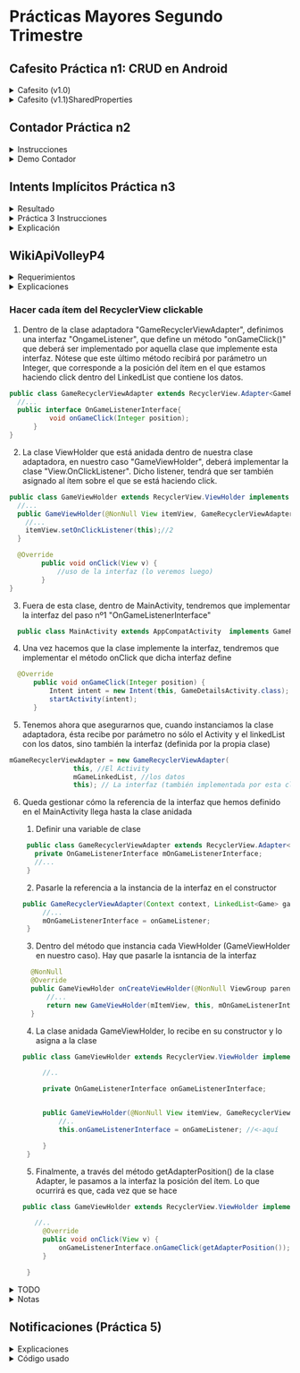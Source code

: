 # Prácticas Mayores Segundo Trimestre

## Cafesito Práctica n1: CRUD en Android

<details>
  <summary>Cafesito (v1.0)</summary>

![Democafesito](https://media.giphy.com/media/Zx9ZcMmvuyMi4Zelk4/giphy.gif)
</details>


<details>
  <summary>Cafesito (v1.1)SharedProperties</summary>

![preferences](https://media.giphy.com/media/8LyxgapqBqkhpQSZ7S/giphy.gif)
</details>

## Contador Práctica n2
<details>
<summary>Instrucciones</summary>

- Toast: Se mostrará un mensaje Toast con la cuenta actual.
- Count: Sumara uno a la actual cuenta.
- El sistema debe de recordar el último número en contar. 
- Si es la primera vez empieza en 0.
- Ampliación: 
  - Incluir botón “CERO” para reiniciar la cuenta.
  - El título del activity será: Hello + Nombre

![Imgur](https://i.imgur.com/VSQrxDl.png)

</details>

<details>
  <summary>Demo Contador</summary>

  
</details>

## Intents Implícitos Práctica n3

<details>
<summary>Resultado</summary>

![gif](https://media.giphy.com/media/YKDZ7QXoBX19PUlgZq/giphy.gif)
</details>



<details>
<summary>Práctica 3 Instrucciones</summary>

  En esta práctica, tenéis que crear una aplicación que envía un intent implícito para realizar cada una de las siguientes tareas:
    • Abrir una URL en un navegador web.
    • Abrir una ubicación en un mapa.
    • Compartir texto.

  Compartir (enviar información a otras personas a través del correo electrónico o las redes sociales) es una característica popular en muchas aplicaciones. Para la acción de compartir, usa ShareCompat.IntentBuilder, lo que facilita la creación de una intención implícita para compartir datos.

  Como actividad de ampliación podéis crear un receptor con un intent simple que acepta un intent implícito para una acción específica.

</details>

<details>
<summary>Explicación</summary>

Esta práctica consta de dos proyectos o apps en Android.
  1. ImplicitIntentsPractica 3: Aplicación que lanza 3 tipos distintos de Intents
  2. IntentReceiverPractica 3: Una aplicación que recibe Intents que lanzan URL
     1. Muestra la URL contenida en el Intent
     2. Da la opción de lanzar el enlace en un vagegador

1. Creamos Layout con 3 EditText + 3 Button
   1. LinearLayout con orientación vertical
   2. [Extra] Añado un estilo con fuente personalizada
      1. res>new>resourcefile>font
      2. Añado la fuente satisfy.ttf a res>font
      3. Creo un estilo en styles.xml
      ```xml
          <style name="shareText">
            <item name="fontFamily">@font/Satisfy</item>
            <item name="android:textSize">25sp</item>
            <item name="android:textStyle">bold</item>
            <item name="android:gravity">center</item>
          </style>
      ```
      1. Añado el estilo en el EditText
        ```xml
        style="@style/shareText"
        ```
   3. Añado listener en cada botón usando el atributo onClick
    ```xml
      <Button
        android:onClick="shareText"
      />
    ```
2. Creo variable de clase y referencio el View
3. Implemento el método referenciado en onClick
   ```java
    public void visitWebSite(View view) {
        String url = mWebSiteEditText.getText().toString(); //Obtengo el String del EditText
        Uri websiteUri = Uri.parse(url); //parseo a URL
        //Creación de Intent Implícito
        Intent intent = new Intent(Intent.ACTION_VIEW //especificamos una acción
                ,websiteUri); //especificamos datos requeridos para la acción

        if(intent.resolveActivity(getPackageManager())!= null){ //nos aseguramos de que haya alguna Activity que pueda resolver nuestro Intent Implicito
            startActivity(intent); //si existe al menos una Activity que pueda manejar el Intent, se lanza
        }else{
            Log.d(TAG, "No hay navegador disponible");
        }
    }
   ```
4. Implemento el Intent para abir localización en google maps. El Intent tiene la misma acción. Sólo cambia el string que le pasamos en la petición
   ```java
    Uri locUri = Uri.parse( //parseamos la localización
                "geo:0,0?q=" //geo search query
                + location //se añade el texto a la peticón
        );
   ```
5. Implemento shareText(). Un intent que me permite compartir texto con las aplicaciones disponibles que puedan usarlo.
Me valgo de la clase ShareCompat.IntentBuilder.

IntentReceiverPractica3

  Una aplicación que, cuando está abierta, permite recibir URLs lanzadas desde otro Intent

  1. Preparación del layout
  2. Creación del intent-filter. Vemos que nuestra aplicación sólo abrirá direcciones con protocolo https y que pertenezca
  al dominio "eduardado.github.io", de lo contrario serán recogidas por el navegador por defecto del móvil.
  ```xml
    <intent-filter >
        <action android:name="android.intent.action.VIEW" />
        <category android:name="android.intent.category.DEFAULT" />
        <category android:name="android.intent.category.BROWSABLE" />
        <data
                android:scheme="https"
                android:host="eduardado.github.io" />
    </intent-filter>
  ```
  3. Implementar la recogida del Intent

  ```java
    Intent intent = getIntent();
          Uri uri = intent.getData();
          if (uri != null) {
              String uriString = uri.toString();
              mWebSiteEditText.setText(uriString);

          }
  ```


</details>

## WikiApiVolleyP4

<details>
<summary>Requerimientos</summary>

   1. Crear un listado (con un objeto personalizado: nombre, código, descripción, etc.) 
   usando RecycledView. 
   2. Usar Glide para mostrar imágenes dentro del listado: Usando http y https. 
   3. Implementar para ambos el método OnClick. 
   4. Al acceder al detalle de cada uno de los elementos realizar una búsqueda dentro de la 
   Wikipedia usando su API REST para buscar resultados relacionados con el detalle. 
   https://es.wikipedia.org/w/api.php?action=query&list=search&srsearch=%TEXTO_BUS
   QUEDA%&format=json.
   5. Implementar un botón que genere una notificación con alguna propiedad del objeto 
   que tengamos en el detalle.

</details>

<details>
<summary>Explicaciones</summary>


 
</details>

### Hacer cada ítem del RecyclerView clickable
1. Dentro de la clase adaptadora "GameRecyclerViewAdapter", definimos una interfaz "OngameListener", que define un método "onGameClick()" que deberá ser implementado por aquella clase que implemente esta interfaz. Nótese que este último método recibirá por parámetro un Integer, que corresponde a la posición del ítem en el que estamos haciendo click dentro del LinkedList que contiene los datos.
  ```java
  public class GameRecyclerViewAdapter extends RecyclerView.Adapter<GameRecyclerViewAdapter.GameViewHolder> {
    //...
    public interface OnGameListenerInterface{
            void onGameClick(Integer position);
        }
  }
  ```
2. La clase ViewHolder que está anidada dentro de nuestra clase adaptadora, en nuestro caso "GameViewHolder", deberá implementar la clase "View.OnClickListener". Dicho listener, tendrá que ser también asignado al ítem sobre el que se está haciendo click.
```java
public class GameViewHolder extends RecyclerView.ViewHolder implements View.OnClickListener{ //1
  //...
  public GameViewHolder(@NonNull View itemView, GameRecyclerViewAdapter gameListAdapter, OnGameListener onGameListener) {
    //...
    itemView.setOnClickListener(this);//2
  }

  @Override
        public void onClick(View v) {
            //uso de la interfaz (lo veremos luego)
        }
}
```
3. Fuera de esta clase, dentro de MainActivity, tendremos que implementar la interfaz del paso nº1 "OnGameListenerInterface"
```java
  public class MainActivity extends AppCompatActivity  implements GameRecyclerViewAdapter.OnGameListenerInterface {}
```
4. Una vez hacemos que la clase implemente la interfaz, tendremos que implementar el método onClick que dicha interfaz define
  ```java
    @Override
        public void onGameClick(Integer position) {
            Intent intent = new Intent(this, GameDetailsActivity.class); //cambia a otra Activity
            startActivity(intent);
        }
  ```
5. Tenemos ahora que asegurarnos que, cuando instanciamos la clase adaptadora, ésta recibe por parámetro no sólo el Activity y el linkedList con los datos, sino también la interfaz (definida por la propia clase)
```java
mGameRecyclerViewAdapter = new GameRecyclerViewAdapter(
                this, //El Activity
                mGameLinkedList, //los datos
                this); // La interfaz (también implementada por esta clase)
```
6. Queda gestionar cómo la referencia de la interfaz que hemos definido en el MainActivity llega hasta la clase anidada
   1. Definir una variable de clase
   ```java
    public class GameRecyclerViewAdapter extends RecyclerView.Adapter<GameRecyclerViewAdapter.GameViewHolder> {
      private OnGameListenerInterface mOnGameListenerInterface;
      //...
    }
   ```
   2. Pasarle la referencia a la instancia de la interfaz en el constructor
   ```java
   public GameRecyclerViewAdapter(Context context, LinkedList<Game> gameLinkedList, OnGameListenerInterface onGameListener) {
        //...
        mOnGameListenerInterface = onGameListener;
    }
   ```
   3. Dentro del método que instancia cada ViewHolder (GameViewHolder en nuestro caso). Hay que pasarle la isntancia de la interfaz
    ```java
      @NonNull
      @Override
      public GameViewHolder onCreateViewHolder(@NonNull ViewGroup parent, int viewType) {
          //...
          return new GameViewHolder(mItemView, this, mOnGameListenerInterface); //<-aquí
      }
    ```
   4. La clase anidada GameViewHolder, lo recibe en su constructor y lo asigna a la clase
   ```java
   public class GameViewHolder extends RecyclerView.ViewHolder implements View.OnClickListener{

        //..

        private OnGameListenerInterface onGameListenerInterface;


        public GameViewHolder(@NonNull View itemView, GameRecyclerViewAdapter gameListAdapter, OnGameListenerInterface onGameListener) {
            //..
            this.onGameListenerInterface = onGameListener; //<-aquí

        }
    }
   
   ```
   5. Finalmente, a través del método getAdapterPosition() de la clase Adapter, le pasamos a la interfaz la posición del ítem. Lo que ocurrirá es que, cada vez que se hace

   ```java
   public class GameViewHolder extends RecyclerView.ViewHolder implements View.OnClickListener{

      //..
        @Override
        public void onClick(View v) {
            onGameListenerInterface.onGameClick(getAdapterPosition());
        }

    }
   
   ```
    


<details>
<summary>TODO</summary>

- [x] Hacer los ítem más sencillos: nombre + foto.
- [x] User Gridlayout Manager en lugar de LinearLayoutManager
- [x] Al pulsar el ítem te lleva a otra Activity con los detalles.
- [ ] Implementar el listener usando una interfaz (buenas prácticas)
- [ ] El Activity con detalles muestra Foto, Nombre y además año, desarrollador
- [ ] El Activity detalles tiene un botón que, al pulsarlo, se consulta a la Wikipedia. La wikipedia devuelve un JSON que se mostrará en un textView abajo.

IDEAS
- [ ] Mostrar en el detalle un vídeo incrustado de youtube con gampeplay del juego.
</details>

<details>
<summary>Notas</summary>

- Si usamos esta [direccion http](https://es.wikipedia.org/w/api.php?action=query&list=search&srsearch=%25The_Secret_of_monkey_island&format=json) la API de Wiki pedia nos devuelve directamente un JSON





</details>

## Notificaciones (Práctica 5)

<details>
<summary>Explicaciones</summary>

1. Creamos un canal para las notificaciones (buenas prácticas)
   1. Creamos una constante con el ID del canal de notificaciones.
   2. 



</details>

<details>
<summary>Código usado</summary>

NotificactionChannel
NotificationManager
Activity: getSystemService()
</details>
